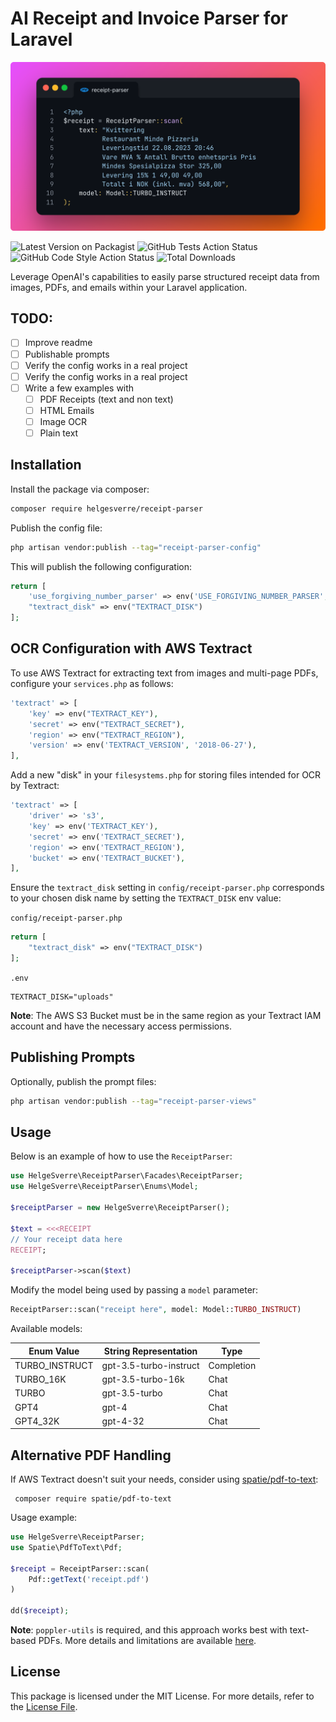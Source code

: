 # AI Receipt and Invoice Parser for Laravel

<p align="center"><img src=".github/header.png"></p>

![Latest Version on Packagist](https://img.shields.io/packagist/v/helgesverre/receipt-parser.svg?style=flat-square)
![GitHub Tests Action Status](https://img.shields.io/github/actions/workflow/status/helgesverre/receipt-parser/run-tests.yml?branch=main&label=tests&style=flat-square)
![GitHub Code Style Action Status](https://img.shields.io/github/actions/workflow/status/helgesverre/receipt-parser/fix-php-code-style-issues.yml?branch=main&label=code%20style&style=flat-square)
![Total Downloads](https://img.shields.io/packagist/dt/helgesverre/receipt-parser.svg?style=flat-square)

Leverage OpenAI's capabilities to easily parse structured receipt data from images, PDFs, and emails within your Laravel application.

## TODO:

- [ ] Improve readme
- [ ] Publishable prompts
- [ ] Verify the config works in a real project
- [ ] Verify the config works in a real project
- [ ] Write a few examples with 
  - [ ] PDF Receipts (text and non text) 
  - [ ] HTML Emails 
  - [ ] Image OCR 
  - [ ] Plain text 

## Installation

Install the package via composer:

```bash
composer require helgesverre/receipt-parser
```

Publish the config file:

```bash
php artisan vendor:publish --tag="receipt-parser-config"
```

This will publish the following configuration:

```php
return [
    'use_forgiving_number_parser' => env('USE_FORGIVING_NUMBER_PARSER', true),
    "textract_disk" => env("TEXTRACT_DISK")
];
```

## OCR Configuration with AWS Textract

To use AWS Textract for extracting text from images and multi-page PDFs, configure your `services.php` as follows:

```php
'textract' => [
    'key' => env("TEXTRACT_KEY"),
    'secret' => env("TEXTRACT_SECRET"),
    'region' => env("TEXTRACT_REGION"),
    'version' => env('TEXTRACT_VERSION', '2018-06-27'),
],
```

Add a new "disk" in your `filesystems.php` for storing files intended for OCR by Textract:

```php
'textract' => [
    'driver' => 's3',
    'key' => env('TEXTRACT_KEY'),
    'secret' => env('TEXTRACT_SECRET'),
    'region' => env('TEXTRACT_REGION'),
    'bucket' => env('TEXTRACT_BUCKET'),
],
```

Ensure the `textract_disk` setting in `config/receipt-parser.php` corresponds to your chosen disk name by setting the `TEXTRACT_DISK` env value:

`config/receipt-parser.php`
```php
return [
    "textract_disk" => env("TEXTRACT_DISK")
];
```

`.env`
```dotenv
TEXTRACT_DISK="uploads"
```

**Note**: The AWS S3 Bucket must be in the same region as your Textract IAM account and have the necessary access permissions.

## Publishing Prompts

Optionally, publish the prompt files:

```bash
php artisan vendor:publish --tag="receipt-parser-views"
```

## Usage

Below is an example of how to use the `ReceiptParser`:

```php
use HelgeSverre\ReceiptParser\Facades\ReceiptParser;
use HelgeSverre\ReceiptParser\Enums\Model;

$receiptParser = new HelgeSverre\ReceiptParser();

$text = <<<RECEIPT
// Your receipt data here
RECEIPT;

$receiptParser->scan($text)
```

Modify the model being used by passing a `model` parameter:

```php
ReceiptParser::scan("receipt here", model: Model::TURBO_INSTRUCT)
```

Available models:

| Enum Value     | String Representation  | Type        |
|----------------|------------------------|-------------|
| TURBO_INSTRUCT | gpt-3.5-turbo-instruct | Completion  |
| TURBO_16K      | gpt-3.5-turbo-16k      | Chat        |
| TURBO          | gpt-3.5-turbo          | Chat        |
| GPT4           | gpt-4                  | Chat        |
| GPT4_32K       | gpt-4-32               | Chat        |

## Alternative PDF Handling

If AWS Textract doesn't suit your needs, consider using [spatie/pdf-to-text](https://github.com/spatie/pdf-to-text):

```shell
 composer require spatie/pdf-to-text
```

Usage example:

```php
use HelgeSverre\ReceiptParser;
use Spatie\PdfToText\Pdf;

$receipt = ReceiptParser::scan(
    Pdf::getText('receipt.pdf')
)

dd($receipt);
```

**Note**: `poppler-utils` is required, and this approach works best with text-based PDFs. More details and limitations are available [here](https://github.com/spatie/pdf-to-text?tab=readme-ov-file#requirements).

## License

This package is licensed under the MIT License. For more details, refer to the [License File](LICENSE.md).
